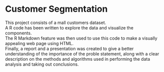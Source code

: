 # Customer Segmentation
This project consists of a mall customers dataset. <br />
A R code has been written to explore the data and visualize the components. <br />
The R Markdown feature was then used to use this code to make a visually appealing web page using HTML. <br />
Finally, a report and a presentation was created to give a better understanding of the importance of the proble statement, along with a clear description on the methods and algorithms used in performing the data analysis and taking out conclusions. 
